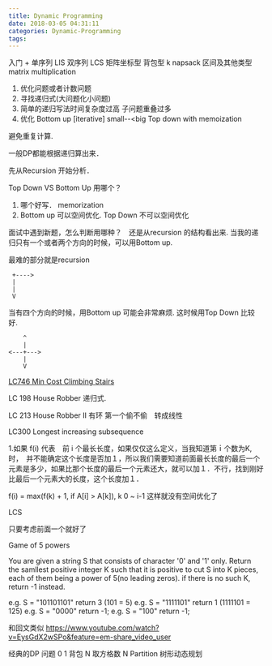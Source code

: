 ```yaml
---
title: Dynamic Programming
date: 2018-03-05 04:31:11
categories: Dynamic-Programming
tags:
---
```


入门 + 单序列 LIS
双序列  LCS
矩阵坐标型 
背包型 k napsack
区间及其他类型 matrix multiplication

1. 优化问题或者计数问题
2. 寻找递归式(大问题化小问题)
3. 简单的递归写法时间复杂度过高
   子问题重叠过多
4. 优化
  Bottom up [iterative] small--&lt;big
  Top down with memoization

避免重复计算.

一般DP都能根据递归算出来．

先从Recursion 开始分析．

Top Down VS Bottom Up 用哪个？

1. 哪个好写． memorization
2. Bottom up 可以空间优化. Top Down 不可以空间优化 

面试中遇到新题，怎么判断用哪种？　还是从recursion 的结构看出来.
当我的递归只有一个或者两个方向的时候，可以用Bottom up.

最难的部分就是recursion

```text
 +---->
 |
 |
 V
```

当有四个方向的时候，用Bottom up 可能会非常麻烦. 这时候用Top Down 比较好.

```text
    ^
    |
<---+--->  
    |
    V
```


[LC746 Min Cost Climbing Stairs](http://www.wayne.ink/2018/03/05/LeetCode/0746-Min-Cost-Climbing-Stairs/)

LC 198 House Robber
递归式.

LC 213 House Robber II
有环 第一个偷不偷　转成线性

LC300 Longest increasing subsequence

1.如果 f(i) 代表　前 i 个最长长度，如果仅仅这么定义，当我知道第ｉ个数为K, 时，　并不能确定这个长度是否加１，所以我们需要知道前面最长长度的最后一个元素是多少，如果比那个长度的最后一个元素还大，就可以加１．不行，找到刚好比最后一个元素大的长度，这个长度加１．


f(i) = max(f(k) + 1, if A[i] > A[k]), k  0  ~ i-1 这样就没有空间优化了

LCS

只要考虑前面一个就好了

Game of 5 powers

You are given a string S that consists of character '0' and '1' only. Return the samllest positive integer K such that it is positive to cut S into K pieces, each of them being a power of 5(no leading zeros). if there is no such K, return -1 instead.

e.g. S = "101101101" return 3 (101 = 5)
e.g. S = "1111101" return 1 (1111101 = 125)
e.g. S = "0000" return -1;
e.g. S = "100" return -1;

和回文类似
https://www.youtube.com/watch?v=EysGdX2wSPo&feature=em-share_video_user



经典的DP 问题
0 1 背包
N 取方格数
N Partition
树形动态规划



